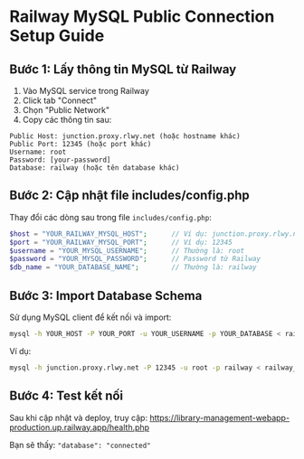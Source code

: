 # Railway MySQL Public Connection Setup Guide

## Bước 1: Lấy thông tin MySQL từ Railway

1. Vào MySQL service trong Railway
2. Click tab "Connect" 
3. Chọn "Public Network"
4. Copy các thông tin sau:

```
Public Host: junction.proxy.rlwy.net (hoặc hostname khác)
Public Port: 12345 (hoặc port khác)
Username: root
Password: [your-password]
Database: railway (hoặc tên database khác)
```

## Bước 2: Cập nhật file includes/config.php

Thay đổi các dòng sau trong file `includes/config.php`:

```php
$host = "YOUR_RAILWAY_MYSQL_HOST";      // Ví dụ: junction.proxy.rlwy.net
$port = "YOUR_RAILWAY_MYSQL_PORT";      // Ví dụ: 12345
$username = "YOUR_MYSQL_USERNAME";      // Thường là: root
$password = "YOUR_MYSQL_PASSWORD";      // Password từ Railway
$db_name = "YOUR_DATABASE_NAME";        // Thường là: railway
```

## Bước 3: Import Database Schema

Sử dụng MySQL client để kết nối và import:

```bash
mysql -h YOUR_HOST -P YOUR_PORT -u YOUR_USERNAME -p YOUR_DATABASE < railway_schema.sql
```

Ví dụ:
```bash
mysql -h junction.proxy.rlwy.net -P 12345 -u root -p railway < railway_schema.sql
```

## Bước 4: Test kết nối

Sau khi cập nhật và deploy, truy cập:
https://library-management-webapp-production.up.railway.app/health.php

Bạn sẽ thấy: `"database": "connected"`
